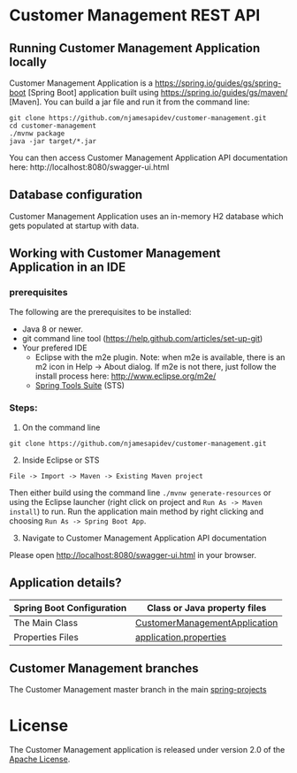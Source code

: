 # Customer Management REST API

## Running Customer Management Application locally
Customer Management Application is a https://spring.io/guides/gs/spring-boot [Spring Boot] application built using https://spring.io/guides/gs/maven/ [Maven]. You can build a jar file and run it from the command line:


```
git clone https://github.com/njamesapidev/customer-management.git
cd customer-management
./mvnw package
java -jar target/*.jar
```

You can then access Customer Management Application API documentation here: http://localhost:8080/swagger-ui.html


## Database configuration

Customer Management Application uses an in-memory H2 database which gets populated at startup with data. 

## Working with Customer Management Application in an IDE

### prerequisites
The following are the prerequisites to be installed:
* Java 8 or newer.
* git command line tool (https://help.github.com/articles/set-up-git)
* Your prefered IDE 
  * Eclipse with the m2e plugin. Note: when m2e is available, there is an m2 icon in Help -> About dialog. If m2e is not there, just follow the install process here: http://www.eclipse.org/m2e/
  * [Spring Tools Suite](https://spring.io/tools) (STS)

### Steps:

1) On the command line
```
git clone https://github.com/njamesapidev/customer-management.git
```

2) Inside Eclipse or STS
```
File -> Import -> Maven -> Existing Maven project
```
Then either build using the command line `./mvnw generate-resources` or using the Eclipse launcher (right click on project and `Run As -> Maven install`) to run. Run the application main method by right clicking and choosing `Run As -> Spring Boot App`.

3) Navigate to Customer Management Application API documentation

Please open [http://localhost:8080/swagger-ui.html](http://localhost:8080/swagger-ui.html) in your browser.


## Application details?

|Spring Boot Configuration | Class or Java property files  |
|--------------------------|---|
|The Main Class | [CustomerManagementApplication](https://github.com/njamesapidev/customer-management/tree/master/src/main/java/com/santech/customermanagement/CustomerManagementApplication.java) |
|Properties Files | [application.properties](https://github.com/njamesapidev/customer-management/tree/master/src/main/resources) |

## Customer Management branches

The Customer Management master branch in the main [spring-projects](https://github.com/njamesapidev/customer-management)

# License

The Customer Management application is released under version 2.0 of the [Apache License](http://www.apache.org/licenses/LICENSE-2.0).
